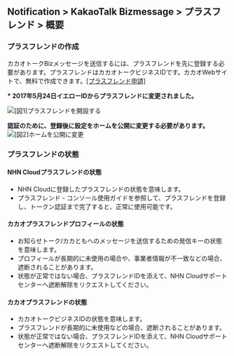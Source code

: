 ## Notification > KakaoTalk Bizmessage > プラスフレンド > 概要

### プラスフレンドの作成
カカオトークBizメッセージを送信するには、プラスフレンドを先に登録する必要があります。プラスフレンドはカカオトークビジネスIDです。カカオWebサイトで、無料で作成できます。<a target="_blank" href="https://center-pf.kakao.com">[プラスフレンド申請]</a>

<b>* 2017年5月24日イエローIDからプラスフレンドに変更されました。</b>

![[図1]プラスフレンドを開設する](http://static.toastoven.net/prod_alimtalk/plus_friend_overview_01.png)

<b>認証のために、登録後に設定を**ホームを公開**に変更する必要があります。</b>
![[図2]ホームを公開に変更](http://static.toastoven.net/prod_alimtalk/plus_friend_overview_02.png)

### プラスフレンドの状態
#### NHN Cloudプラスフレンドの状態
* NHN Cloudに登録したプラスフレンドの状態を意味します。
* プラスフレンド - コンソール使用ガイドを参照して、プラスフレンドを登録し、トークン認証まで完了すると、正常に使用可能です。

#### カカオプラスフレンドプロフィールの状態
* お知らせトーク/カカともへのメッセージを送信するための発信キーの状態を意味します。
* プロフィールが長期的に未使用の場合や、事業者情報が不一致などの場合、遮断されることがあります。
* 状態が正常ではない場合、プラスフレンドIDを添えて、NHN Cloudサポートセンターへ遮断解除をリクエストしてください。

#### カカオプラスフレンドの状態
* カカオトークビジネスIDの状態を意味します。
* プラスフレンドが長期的に未使用などの場合、遮断されることがあります。
* 状態が正常ではない場合、プラスフレンドIDを添えて、NHN Cloudサポートセンターへ遮断解除をリクエストしてください。
